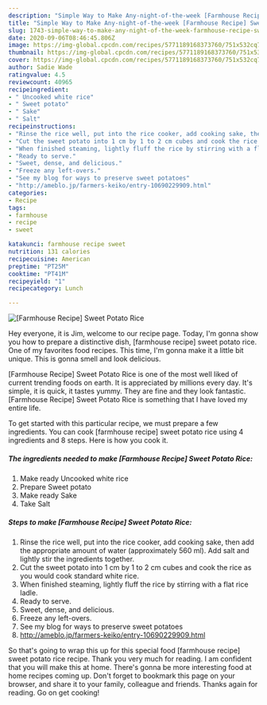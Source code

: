 ```yaml
---
description: "Simple Way to Make Any-night-of-the-week [Farmhouse Recipe] Sweet Potato Rice"
title: "Simple Way to Make Any-night-of-the-week [Farmhouse Recipe] Sweet Potato Rice"
slug: 1743-simple-way-to-make-any-night-of-the-week-farmhouse-recipe-sweet-potato-rice
date: 2020-09-06T08:46:45.806Z
image: https://img-global.cpcdn.com/recipes/5771189168373760/751x532cq70/farmhouse-recipe-sweet-potato-rice-recipe-main-photo.jpg
thumbnail: https://img-global.cpcdn.com/recipes/5771189168373760/751x532cq70/farmhouse-recipe-sweet-potato-rice-recipe-main-photo.jpg
cover: https://img-global.cpcdn.com/recipes/5771189168373760/751x532cq70/farmhouse-recipe-sweet-potato-rice-recipe-main-photo.jpg
author: Sadie Wade
ratingvalue: 4.5
reviewcount: 40965
recipeingredient:
- " Uncooked white rice"
- " Sweet potato"
- " Sake"
- " Salt"
recipeinstructions:
- "Rinse the rice well, put into the rice cooker, add cooking sake, then add the appropriate amount of water (approximately 560 ml). Add salt and lightly stir the ingredients together."
- "Cut the sweet potato into 1 cm by 1 to 2 cm cubes and cook the rice as you would cook standard white rice."
- "When finished steaming, lightly fluff the rice by stirring with a flat rice ladle."
- "Ready to serve."
- "Sweet, dense, and delicious."
- "Freeze any left-overs."
- "See my blog for ways to preserve sweet potatoes"
- "http://ameblo.jp/farmers-keiko/entry-10690229909.html"
categories:
- Recipe
tags:
- farmhouse
- recipe
- sweet

katakunci: farmhouse recipe sweet 
nutrition: 131 calories
recipecuisine: American
preptime: "PT25M"
cooktime: "PT41M"
recipeyield: "1"
recipecategory: Lunch

---
```



![[Farmhouse Recipe] Sweet Potato Rice](https://img-global.cpcdn.com/recipes/5771189168373760/751x532cq70/farmhouse-recipe-sweet-potato-rice-recipe-main-photo.jpg)

Hey everyone, it is Jim, welcome to our recipe page. Today, I'm gonna show you how to prepare a distinctive dish, [farmhouse recipe] sweet potato rice. One of my favorites food recipes. This time, I'm gonna make it a little bit unique. This is gonna smell and look delicious.



[Farmhouse Recipe] Sweet Potato Rice is one of the most well liked of current trending foods on earth. It is appreciated by millions every day. It's simple, it is quick, it tastes yummy. They are fine and they look fantastic. [Farmhouse Recipe] Sweet Potato Rice is something that I have loved my entire life.


To get started with this particular recipe, we must prepare a few ingredients. You can cook [farmhouse recipe] sweet potato rice using 4 ingredients and 8 steps. Here is how you cook it.

<!--inarticleads1-->

##### The ingredients needed to make [Farmhouse Recipe] Sweet Potato Rice:

1. Make ready  Uncooked white rice
1. Prepare  Sweet potato
1. Make ready  Sake
1. Take  Salt




<!--inarticleads2-->

##### Steps to make [Farmhouse Recipe] Sweet Potato Rice:

1. Rinse the rice well, put into the rice cooker, add cooking sake, then add the appropriate amount of water (approximately 560 ml). Add salt and lightly stir the ingredients together.
1. Cut the sweet potato into 1 cm by 1 to 2 cm cubes and cook the rice as you would cook standard white rice.
1. When finished steaming, lightly fluff the rice by stirring with a flat rice ladle.
1. Ready to serve.
1. Sweet, dense, and delicious.
1. Freeze any left-overs.
1. See my blog for ways to preserve sweet potatoes
1. http://ameblo.jp/farmers-keiko/entry-10690229909.html




So that's going to wrap this up for this special food [farmhouse recipe] sweet potato rice recipe. Thank you very much for reading. I am confident that you will make this at home. There's gonna be more interesting food at home recipes coming up. Don't forget to bookmark this page on your browser, and share it to your family, colleague and friends. Thanks again for reading. Go on get cooking!
